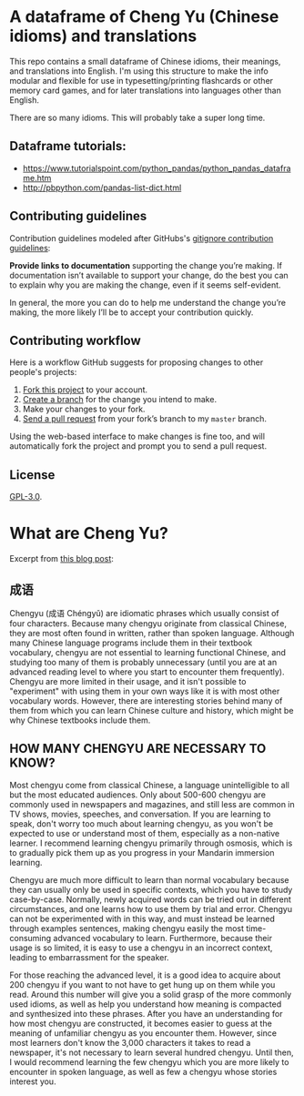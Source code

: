 # A dataframe of Cheng Yu (Chinese idioms) and translations

This repo contains a small dataframe of Chinese idioms, their meanings, and translations into English. I'm using this structure to make the info modular and flexible for use in typesetting/printing flashcards or other memory card games, and for later translations into languages other than English.

There are so many idioms. This will probably take a super long time.

## Dataframe tutorials:

- https://www.tutorialspoint.com/python_pandas/python_pandas_dataframe.htm
- http://pbpython.com/pandas-list-dict.html

## Contributing guidelines

Contribution guidelines modeled after GitHubs's [gitignore contribution guidelines](https://github.com/github/gitignore/edit/master/README.md):

**Provide links to documentation** supporting the change you’re making.
  If documentation isn’t available to support your change, do the best you can
  to explain why you are making the change, even if it seems self-evident.

In general, the more you can do to help me understand the change you’re making,
the more likely I’ll be to accept your contribution quickly.

## Contributing workflow

Here is a workflow GitHub suggests for proposing changes to other people's projects:

1. [Fork this project][fork] to your account.
2. [Create a branch][branch] for the change you intend to make.
3. Make your changes to your fork.
4. [Send a pull request][pr] from your fork’s branch to my `master` branch.

Using the web-based interface to make changes is fine too, and will automatically 
fork the project and prompt you to send a pull request.

[fork]: https://help.github.com/articles/fork-a-repo/
[branch]: https://help.github.com/articles/creating-and-deleting-branches-within-your-repository
[pr]: https://help.github.com/articles/using-pull-requests/

## License

[GPL-3.0](./LICENSE).

# What are Cheng Yu?
Excerpt from [this blog post](http://blog.tutorming.com/mandarin-chinese-learning-tips/how-to-use-chengyu-properly):

## 成语
Chengyu (成语 Chéngyǔ) are idiomatic phrases which usually consist of four characters. Because many chengyu originate from classical Chinese, they are most often found in written, rather than spoken language. Although many Chinese language programs include them in their textbook vocabulary, chengyu are not essential to learning functional Chinese, and studying too many of them is probably unnecessary (until you are at an advanced reading level to where you start to encounter them frequently). Chengyu are more limited in their usage, and it isn't possible to "experiment" with using them in your own ways like it is with most other vocabulary words. However, there are interesting stories behind many of them from which you can learn Chinese culture and history, which might be why Chinese textbooks include them. 

## HOW MANY CHENGYU ARE NECESSARY TO KNOW?
Most chengyu come from classical Chinese, a language unintelligible to all but the most educated audiences. Only about 500-600 chengyu are commonly used in newspapers and magazines, and still less are common in TV shows, movies, speeches, and conversation. If you are learning to speak, don't worry too much about learning chengyu, as you won't be expected to use or understand most of them, especially as a non-native learner. I recommend learning chengyu primarily through osmosis, which is to gradually pick them up as you progress in your Mandarin immersion learning. 

Chengyu are much more difficult to learn than normal vocabulary because they can usually only be used in specific contexts, which you have to study case-by-case. Normally, newly acquired words can be tried out in different circumstances, and one learns how to use them by trial and error. Chengyu can not be experimented with in this way, and must instead be learned through examples sentences, making chengyu easily the most time-consuming advanced vocabulary to learn. Furthermore, because their usage is so limited, it is easy to use a chengyu in an incorrect context, leading to embarrassment for the speaker. 

For those reaching the advanced level, it is a good idea to acquire about 200 chengyu if you want to not have to get hung up on them while you read. Around this number will give you a solid grasp of the more commonly used idioms, as well as help you understand how meaning is compacted and synthesized into these phrases. After you have an understanding for how most chengyu are constructed, it becomes easier to guess at the meaning of unfamiliar chengyu as you encounter them. However, since most learners don't know the 3,000 characters it takes to read a newspaper, it's not necessary to learn several hundred chengyu. Until then, I would recommend learning the few chengyu which you are more likely to encounter in spoken language, as well as few a chengyu whose stories interest you. 
